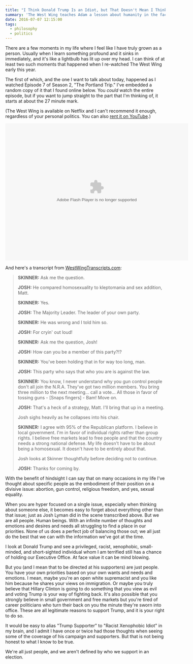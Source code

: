 ```yaml
---
title: "I Think Donald Trump Is an Idiot, but That Doesn't Mean I Think You Are"
summary: 'The West Wing teaches Adam a lesson about humanity in the face of divisive issues.'
date: 2016-07-07 12:15:00
tags:
  - philosophy
  - politics
---
```


There are a few moments in my life where I feel like I have truly grown as a person. Usually when I learn something profound and it sinks in immediately, and it's like a lightbulb has lit up over my head. I can think of at least two such moments that happened when I re-watched The West Wing early this year.

The first of which, and the one I want to talk about today, happened as I watched Episode 7 of Season 2, "The Portland Trip." I've embedded a random copy of it that I found online below. You _could_ watch the entire episode, but if you want to jump straight to the part that I'm thinking of, it starts at about the 27 minute mark.

(The West Wing is available on Netflix and I can't recommend it enough, regardless of your personal politics. You can also [rent it on YouTube][yt].)

<object width="576" height="432">
	<param name="movie" value="http://www.flasharc.com/bpr.swf" />
	<param name="allowfullscreen" value="true" />
	<param name="allowscriptaccess" value="always" />
	<embed
		src="http://www.flasharc.com/bpr.swf"
		type="application/x-shockwave-flash"
		allowscriptaccess="always"
		allowfullscreen="true"
		width="576"
		height="432"
	/>
</object>

And here's a transcript from [WestWingTranscripts.com][transcript]:

> **SKINNER:**
> Ask me the question.
>
> **JOSH:**
> He compared homosexuality to kleptomania and sex addition, Matt.
>
> **SKINNER:**
> Yes.
>
> **JOSH:**
> The Majority Leader. The leader of your own party.
>
> **SKINNER:**
> He was wrong and I told him so.
>
> **JOSH:**
> For cryin' out loud!
>
> **SKINNER:**
> Ask me the question, Josh!
>
> **JOSH:**
> How can you be a member of this party?!?
>
> **SKINNER:**
> You've been holding that in for way too long, man.
>
> **JOSH:**
> This party who says that who you are is against the law.
>
> **SKINNER:**
> You know, I never understand why you gun control people don't all join the
> N.R.A. They've
> got two million members. You bring three million to the next meeting... call
> a vote...
> All those in favor of tossing guns - [Snaps fingers] - Bam! Move on.
>
> **JOSH:**
> That's a heck of a strategy, Matt. I'll bring that up in a meeting.
>
> Josh sighs heavily as he collapses into his chair.
>
> **SKINNER:**
> I agree with 95% of the Republican platform. I believe in local government. I'm
> in favor
> of individual rights rather than group rights. I believe free markets lead
> to free people
> and that the country needs a strong national defense. My life doesn't have
> to be about
> being a homosexual. It doesn't have to be entirely about that.
>
> Josh looks at Skinner thoughtfully before deciding not to continue.
>
> **JOSH:**
> Thanks for coming by.

With the benefit of hindsight I can say that on many occasions in my life I've thought about specific people as the embodiment of their position on a divisive issue: abortion, gun control, religious freedom, and yes, sexual equality.

When you are hyper focused on a single issue, especially when thinking about someone else, it becomes easy to forget about everything other than that issue; just as Josh Lyman did in the scene transcribed above. But we are all people. Human beings. With an infinite number of thoughts and emotions and desires and needs all struggling to find a place in our priorities. None of us does a perfect job of balancing those out; we all just do the best that we can with the information we've got at the time.

I look at Donald Trump and see a privileged, racist, xenophobic, small-minded, and short-sighted individual whom I am terrified still has a chance of holding our Executive Office. At face value it can be mind blowing.

But you (and I mean that to be directed at his supporters) are just people. You have your own priorities based on your own wants and needs and emotions. I mean, maybe you're an open white supremacist and you like him because he shares your views on immigration. Or maybe you truly believe that Hillary Clinton is going to do something that you view as evil and voting Trump is your way of fighting back. It's also possible that you strongly believe in small government and free markets but you're tired of career politicians who turn their back on you the minute they're sworn into office. These are all legitimate reasons to support Trump, and it is your right to do so.

It would be easy to alias "Trump Supporter" to "Racist Xenophobic Idiot" in my brain, and I admit I have once or twice had those thoughts when seeing some of the coverage of his campaign and supporters. But that is not being honest to what I know to be true.

We're all just people, and we aren't defined by who we support in an election.

[yt]: https://www.youtube.com/watch?v=cI9HhNjXLu4
[transcript]: http://www.westwingtranscripts.com/search.php?flag=getTranscript&id=29
